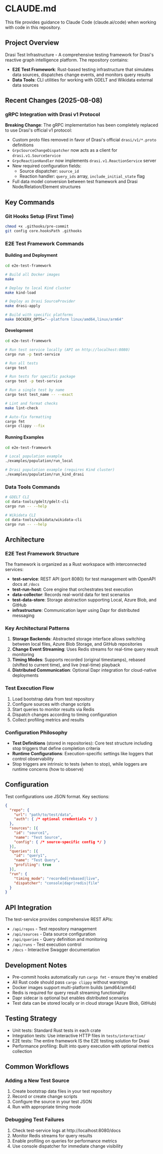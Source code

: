 # CLAUDE.md

This file provides guidance to Claude Code (claude.ai/code) when working with code in this repository.

## Project Overview

Drasi Test Infrastructure - A comprehensive testing framework for Drasi's reactive graph intelligence platform. The repository contains:
- **E2E Test Framework**: Rust-based testing infrastructure that simulates data sources, dispatches change events, and monitors query results
- **Data Tools**: CLI utilities for working with GDELT and Wikidata external data sources

## Recent Changes (2025-08-08)

### gRPC Integration with Drasi v1 Protocol
**Breaking Change**: The gRPC implementation has been completely replaced to use Drasi's official v1 protocol:
- Custom proto files removed in favor of Drasi's official `drasi/v1/*.proto` definitions
- `GrpcSourceChangeDispatcher` now acts as a client for `drasi.v1.SourceService`
- `GrpcReactionHandler` now implements `drasi.v1.ReactionService` server
- New required configuration fields:
  - Source dispatcher: `source_id` 
  - Reaction handler: `query_ids` array, `include_initial_state` flag
- Full data model conversion between test framework and Drasi Node/Relation/Element structures

## Key Commands

### Git Hooks Setup (First Time)
```bash
chmod +x .githooks/pre-commit
git config core.hooksPath .githooks
```

### E2E Test Framework Commands

#### Building and Deployment
```bash
cd e2e-test-framework

# Build all Docker images
make

# Deploy to local Kind cluster
make kind-load

# Deploy as Drasi SourceProvider
make drasi-apply

# Build with specific platforms
make DOCKERX_OPTS="--platform linux/amd64,linux/arm64"
```

#### Development
```bash
cd e2e-test-framework

# Run test service locally (API on http://localhost:8080)
cargo run -p test-service

# Run all tests
cargo test

# Run tests for specific package
cargo test -p test-service

# Run a single test by name
cargo test test_name -- --exact

# Lint and format checks
make lint-check

# Auto-fix formatting
cargo fmt
cargo clippy --fix
```

#### Running Examples
```bash
cd e2e-test-framework

# Local population example
./examples/population/run_local

# Drasi population example (requires Kind cluster)
./examples/population/run_kind_drasi
```

### Data Tools Commands

```bash
# GDELT CLI
cd data-tools/gdelt/gdelt-cli
cargo run -- --help

# Wikidata CLI  
cd data-tools/wikidata/wikidata-cli
cargo run -- --help
```

## Architecture

### E2E Test Framework Structure
The framework is organized as a Rust workspace with interconnected services:

- **test-service**: REST API (port 8080) for test management with OpenAPI docs at `/docs`
- **test-run-host**: Core engine that orchestrates test execution
- **data-collector**: Records real-world data for test scenarios
- **test-data-store**: Storage abstraction supporting Local, Azure Blob, and GitHub
- **infrastructure**: Communication layer using Dapr for distributed messaging

### Key Architectural Patterns

1. **Storage Backends**: Abstracted storage interface allows switching between local files, Azure Blob Storage, and GitHub repositories
2. **Change Event Streaming**: Uses Redis streams for real-time query result monitoring
3. **Timing Modes**: Supports recorded (original timestamps), rebased (shifted to current time), and live (real-time) playback
4. **Distributed Communication**: Optional Dapr integration for cloud-native deployments

### Test Execution Flow
1. Load bootstrap data from test repository
2. Configure sources with change scripts
3. Start queries to monitor results via Redis
4. Dispatch changes according to timing configuration
5. Collect profiling metrics and results

### Configuration Philosophy
- **Test Definitions** (stored in repositories): Core test structure including stop triggers that define completion criteria
- **Runtime Configurations**: Execution-specific settings like loggers that control observability
- Stop triggers are intrinsic to tests (when to stop), while loggers are runtime concerns (how to observe)

## Configuration

Test configurations use JSON format. Key sections:

```json
{
  "repo": {
    "url": "path/to/test/data",
    "auth": { /* optional credentials */ }
  },
  "sources": [{
    "id": "source1",
    "name": "Test Source",
    "config": { /* source-specific config */ }
  }],
  "queries": [{
    "id": "query1",
    "name": "Test Query",
    "profiling": true
  }],
  "run": {
    "timing_mode": "recorded|rebased|live",
    "dispatcher": "console|dapr|redis|file"
  }
}
```

## API Integration

The test-service provides comprehensive REST APIs:
- `/api/repos` - Test repository management
- `/api/sources` - Data source configuration
- `/api/queries` - Query definition and monitoring
- `/api/runs` - Test execution control
- `/docs` - Interactive Swagger documentation

## Development Notes

- Pre-commit hooks automatically run `cargo fmt` - ensure they're enabled
- All Rust code should pass `cargo clippy` without warnings
- Docker images support multi-platform builds (amd64/arm64)
- Redis is required for query result streaming functionality
- Dapr sidecar is optional but enables distributed scenarios
- Test data can be stored locally or in cloud storage (Azure Blob, GitHub)

## Testing Strategy

- Unit tests: Standard Rust tests in each crate
- Integration tests: Use interactive HTTP files in `tests/interactive/`
- E2E tests: The entire framework IS the E2E testing solution for Drasi
- Performance profiling: Built into query execution with optional metrics collection

## Common Workflows

### Adding a New Test Source
1. Create bootstrap data files in your test repository
2. Record or create change scripts
3. Configure the source in your test JSON
4. Run with appropriate timing mode

### Debugging Test Failures
1. Check test-service logs at http://localhost:8080/docs
2. Monitor Redis streams for query results
3. Enable profiling on queries for performance metrics
4. Use console dispatcher for immediate change visibility